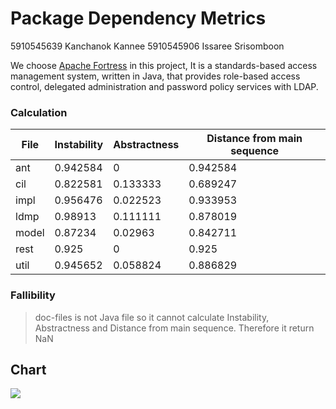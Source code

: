 # Package Dependency Metrics
5910545639 Kanchanok Kannee
5910545906 Issaree Srisomboon

We choose [Apache Fortress](https://projects.apache.org/project.html?directory-fortress) in this project, It is a standards-based access management system, written in Java, that provides role-based access control, delegated administration and password policy services with LDAP.

### Calculation

File | Instability | Abstractness | Distance from main sequence |
| ------ | ------ | ------ | ------ | 
| ant | 0.942584 | 0 | 0.942584 |
| cil | 0.822581 | 0.133333 | 0.689247 |
| impl | 0.956476 | 0.022523 | 0.933953 |
| ldmp | 0.98913 | 0.111111 | 0.878019 |
| model | 0.87234 | 0.02963 | 0.842711 |
| rest | 0.925 | 0 | 0.925 |
| util | 0.945652 | 0.058824 | 0.886829 |

###  Fallibility

> doc-files is not Java file so it cannot calculate Instability, Abstractness and Distance from main sequence. Therefore it return NaN

## Chart
![](https://imgur.com/v5rwLjJ.jpg)